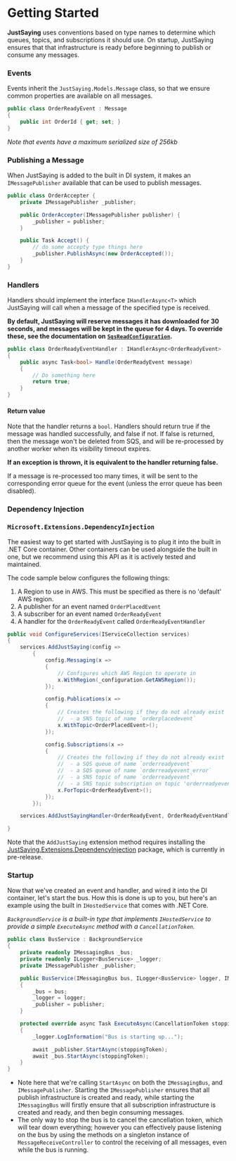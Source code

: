 # Getting Started

**JustSaying** uses conventions based on type names to determine which queues, topics, and subscriptions it should use. On startup, JustSaying ensures that that infrastructure is ready before beginning to publish or consume any messages.

### Events

Events inherit the `JustSaying.Models.Message` class, so that we ensure common properties are available on all messages.

```csharp
public class OrderReadyEvent : Message
{
    public int OrderId { get; set; }
}
```

_Note that events have a maximum serialized size of 256kb_

### Publishing a Message

When JustSaying is added to the built in DI system, it makes an `IMessagePublisher` available that can be used to publish messages.

```csharp
public class OrderAccepter {
    private IMessagePublisher _publisher;

    public OrderAccepter(IMessagePublisher publisher) {
        _publisher = publisher;
    }

    public Task Accept() {
        // do some accepty type things here
        _publisher.PublishAsync(new OrderAccepted());
    }
}
```

### Handlers

Handlers should implement the interface `IHandlerAsync<T>` which JustSaying will call when a message of the specified type is received.

**By default, JustSaying will reserve messages it has downloaded for 30 seconds, and messages will be kept in the queue for 4 days. To override these, see the documentation on** [**`SqsReadConfiguration`**](subscriptions/configuration/sqsreadconfiguration.md)**.**

```csharp
public class OrderReadyEventHandler : IHandlerAsync<OrderReadyEvent>
{
    public async Task<bool> Handle(OrderReadyEvent message)
    {
        // Do something here
        return true;
    }
}
```

#### Return value

Note that the handler returns a `bool`. Handlers should return true if the message was handled successfully, and false if not. If false is returned, then the message won't be deleted from SQS, and will be re-processed by another worker when its visibility timeout expires.

**If an exception is thrown, it is equivalent to the handler returning false.**

If a message is re-processed too many times, it will be sent to the corresponding error queue for the event \(unless the error queue has been disabled\).

### Dependency Injection

### `Microsoft.Extensions.DependencyInjection`

The easiest way to get started with JustSaying is to plug it into the built in .NET Core container. Other containers can be used alongside the built in one, but we recommend using this API as it is actively tested and maintained.

The code sample below configures the following things:

1. A Region to use in AWS. This must be specified as there is no 'default' AWS region.
2. A publisher for an event named `OrderPlacedEvent`
3. A subscriber for an event named `OrderReadyEvent`
4. A handler for the `OrderReadyEvent` called `OrderReadyEventHandler`

```csharp
public void ConfigureServices(IServiceCollection services)
{
    services.AddJustSaying(config =>
        {
            config.Messaging(x =>
            {
                // Configures which AWS Region to operate in
                x.WithRegion(_configuration.GetAWSRegion());
            });

            config.Publications(x =>
            {
                // Creates the following if they do not already exist
                //  - a SNS topic of name `orderplacedevent`
                x.WithTopic<OrderPlacedEvent>();
            });

            config.Subscriptions(x =>
            {
                // Creates the following if they do not already exist
                //  - a SQS queue of name `orderreadyevent`
                //  - a SQS queue of name `orderreadyevent_error`
                //  - a SNS topic of name `orderreadyevent`
                //  - a SNS topic subscription on topic 'orderreadyevent' and queue 'orderreadyevent'
                x.ForTopic<OrderReadyEvent>();
            });
        });

    services.AddJustSayingHandler<OrderReadyEvent, OrderReadyEventHandler>();

}
```

Note that the `AddJustSaying` extension method requires installing the [JustSaying.Extensions.DependencyInjection](https://www.nuget.org/packages/JustSaying.Extensions.DependencyInjection.Microsoft/7.0.0-beta.1) package, which is currently in pre-release.

### Startup

Now that we've created an event and handler, and wired it into the DI container, let's start the bus. How this is done is up to you, but here's an example using the built in `IHostedService` that comes with .NET Core.

_`BackgroundService` is a built-in type that implements `IHostedService` to provide a simple `ExecuteAsync` method with a `CancellationToken`._

```csharp
public class BusService : BackgroundService
{
    private readonly IMessagingBus _bus;
    private readonly ILogger<BusService> _logger;
    private IMessagePublisher _publisher;

    public BusService(IMessagingBus bus, ILogger<BusService> logger, IMessagePublisher publisher)
    {
        _bus = bus;
        _logger = logger;
        _publisher = publisher;
    }

    protected override async Task ExecuteAsync(CancellationToken stoppingToken)
    {
        _logger.LogInformation("Bus is starting up...");

        await _publisher.StartAsync(stoppingToken);
        await _bus.StartAsync(stoppingToken);
    }
}
```

* Note here that we're calling `StartAsync` on both the `IMessagingBus`, and `IMessagePublisher`. Starting the `IMessagePublisher` ensures that all publish infrastructure is created and ready, while starting the `IMessagingBus` will firstly ensure that all subscription infrastructure is created and ready, and then begin consuming messages.
* The only way to stop the bus is to cancel the cancellation token, which will tear down everything; however you can effectively pause listening on the bus by
using the methods on a singleton instance of `MessageReceiveController` to control the receiving of all messages, even while the bus is running.

